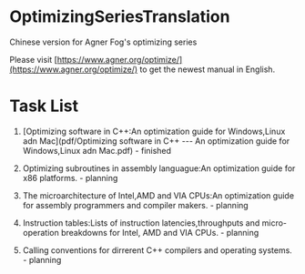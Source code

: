 # OptimizingSeriesTranslation
Chinese version for Agner Fog's optimizing series

Please visit [https://www.agner.org/optimize/](https://www.agner.org/optimize/) to get the newest manual in English.


# Task List
1. [Optimizing software in C++:An optimization guide for Windows,Linux adn Mac](pdf/Optimizing software in C++ --- An optimization guide for Windows,Linux adn Mac.pdf) - finished
2. Optimizing subroutines in assembly languague:An optimization guide for x86 platforms. - planning

3. The microarchitecture of Intel,AMD and VIA CPUs:An optimization guide for assembly programmers and compiler makers. - planning

4. Instruction tables:Lists of instruction latencies,throughputs and micro-operation breakdowns for Intel, AMD and VIA CPUs. - planning

5. Calling conventions for dirrerent C++ compilers and operating systems. - planning
